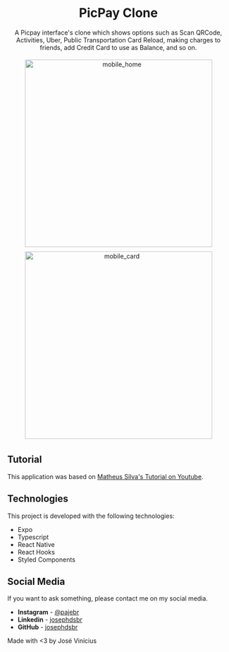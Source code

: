 <h1 align="center">
PicPay Clone
</h1>

<p align="center">
  A Picpay interface's clone which shows options such as Scan QRCode, Activities, Uber, Public Transportation Card Reload, making charges to friends, add Credit Card to use as Balance, and so on.
</p>

<div align="center">
 <img style="margin: 5px" src="./github/images/mobile_home.gif" alt="mobile_home" height="425"/>
 <img style="margin: 5px" src="./github/images/mobile_card.gif" alt="mobile_card" height="425"/>
</div>

## Tutorial

This application was based on [Matheus Silva's Tutorial on Youtube](https://www.youtube.com/watch?v=0CraBZHejKI&t=4s).

## Technologies

This project is developed with the following technologies:

- Expo
- Typescript
- React Native
- React Hooks
- Styled Components

## Social Media

If you want to ask something, please contact me on my social media.

* **Instagram** - [@pajebr](https://www.instagram.com/pajebr/)
* **Linkedin** -  [josephdsbr](https://www.linkedin.com/in/josephdsbr)
* **GitHub** - [josephdsbr](https://github.com/josephdsbr)

Made with <3 by José Vinícius
